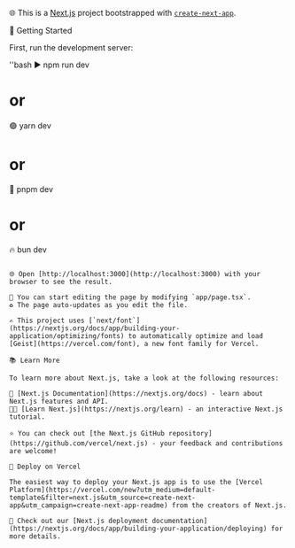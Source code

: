 
🌐 This is a [Next.js](https://nextjs.org) project bootstrapped with [`create-next-app`](https://nextjs.org/docs/app/api-reference/cli/create-next-app).

🏁 Getting Started

First, run the development server:

''bash
▶️ npm run dev
# or
🟢 yarn dev
# or
🎯 pnpm dev
# or
🔥 bun dev
```

🌐 Open [http://localhost:3000](http://localhost:3000) with your browser to see the result.

📝 You can start editing the page by modifying `app/page.tsx`. 
♻️ The page auto-updates as you edit the file.

✍️ This project uses [`next/font`](https://nextjs.org/docs/app/building-your-application/optimizing/fonts) to automatically optimize and load [Geist](https://vercel.com/font), a new font family for Vercel.

📚 Learn More

To learn more about Next.js, take a look at the following resources:

📖 [Next.js Documentation](https://nextjs.org/docs) - learn about Next.js features and API.
🧑‍💻 [Learn Next.js](https://nextjs.org/learn) - an interactive Next.js tutorial.

⭐ You can check out [the Next.js GitHub repository](https://github.com/vercel/next.js) - your feedback and contributions are welcome!

🚢 Deploy on Vercel

The easiest way to deploy your Next.js app is to use the [Vercel Platform](https://vercel.com/new?utm_medium=default-template&filter=next.js&utm_source=create-next-app&utm_campaign=create-next-app-readme) from the creators of Next.js.

📄 Check out our [Next.js deployment documentation](https://nextjs.org/docs/app/building-your-application/deploying) for more details.
